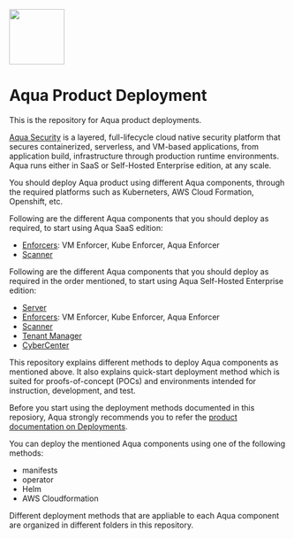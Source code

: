 <img src="https://avatars3.githubusercontent.com/u/12783832?s=200&v=4" height="100" width="100" />

# Aqua Product Deployment

This is the repository for Aqua product deployments.

[Aqua Security](https://www.aquasec.com/products/aqua-cloud-native-security-platform/) is a layered, full-lifecycle cloud native security platform that secures containerized, serverless, and VM-based applications, from application build, infrastructure through production runtime environments. Aqua runs either in SaaS or Self-Hosted Enterprise edition, at any scale.

You should deploy Aqua product using different Aqua components, through the required platforms such as Kuberneters, AWS Cloud Formation, Openshift, etc. 

Following are the different Aqua components that you should deploy as required, to start using Aqua SaaS edition:
* [Enforcers](https://github.com/KoppulaRajender/deployments/tree/6.5_dev/2_enforcers): VM Enforcer, Kube Enforcer, Aqua Enforcer
* [Scanner](https://github.com/KoppulaRajender/deployments/tree/6.5_dev/3_scanner)

Following are the different Aqua components that you should deploy as required in the order mentioned, to start using Aqua Self-Hosted Enterprise edition:
* [Server](https://github.com/KoppulaRajender/deployments/tree/6.5_dev/1_server)
* [Enforcers](https://github.com/KoppulaRajender/deployments/tree/6.5_dev/2_enforcers): VM Enforcer, Kube Enforcer, Aqua Enforcer
* [Scanner](https://github.com/KoppulaRajender/deployments/tree/6.5_dev/3_scanner)
* [Tenant Manager](https://github.com/KoppulaRajender/deployments/tree/6.5_dev/4_tenant_manager)
* [CyberCenter](https://github.com/KoppulaRajender/deployments/tree/6.5_dev/5_CyberCenter)

This repository explains different methods to deploy Aqua components as mentioned above. It also explains quick-start deployment method which is suited for proofs-of-concept (POCs) and environments intended for instruction, development, and test.

Before you start using the deployment methods documented in this reposiory, Aqua strongly recommends you to refer the [product documentation on Deployments](https://docs.aquasec.com/docs/deployment-overview).

You can deploy the mentioned Aqua components using one of the following methods:
* manifests
* operator
* Helm
* AWS Cloudformation

Different deployment methods that are appliable to each Aqua component are organized in different folders in this repository.
